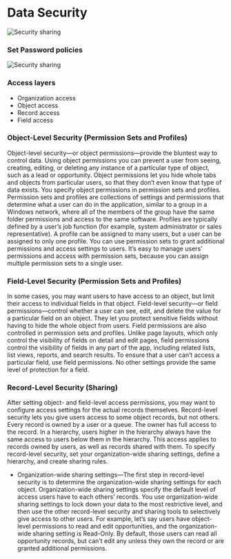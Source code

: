 # Data Security
![Security sharing](/images/security_sharing_concepts.jpg)

### Set Password policies
![Security sharing](/images/password_policies.png)

### Access layers

* Organization access
* Object access
* Record access
* Field access

### Object-Level Security (Permission Sets and Profiles)
Object-level security—or object permissions—provide the bluntest way to control data. Using object permissions you can prevent a user from seeing, creating, editing, or deleting any instance of a particular type of object, such as a lead or opportunity. Object permissions let you hide whole tabs and objects from particular users, so that they don’t even know that type of data exists.
You specify object permissions in permission sets and profiles. Permission sets and profiles are collections of settings and permissions that determine what a user can do in the application, similar to a group in a Windows network, where all of the members of the group have the same folder permissions and access to the same software.
Profiles are typically defined by a user’s job function (for example, system administrator or sales representative). A profile can be assigned to many users, but a user can be assigned to only one profile. You can use permission sets to grant additional permissions and access settings to users. It’s easy to manage users’ permissions and access with permission sets, because you can assign multiple permission sets to a single user.

### Field-Level Security (Permission Sets and Profiles)
In some cases, you may want users to have access to an object, but limit their access to individual fields in that object. Field-level security—or field permissions—control whether a user can see, edit, and delete the value for a particular field on an object. They let you protect sensitive fields without having to hide the whole object from users. Field permissions are also controlled in permission sets and profiles.
Unlike page layouts, which only control the visibility of fields on detail and edit pages, field permissions control the visibility of fields in any part of the app, including related lists, list views, reports, and search results. To ensure that a user can’t access a particular field, use field permissions. No other settings provide the same level of protection for a field.

### Record-Level Security (Sharing)
After setting object- and field-level access permissions, you may want to configure access settings for the actual records themselves. Record-level security lets you give users access to some object records, but not others. Every record is owned by a user or a queue. The owner has full access to the record. In a hierarchy, users higher in the hierarchy always have the same access to users below them in the hierarchy. This access applies to records owned by users, as well as records shared with them.
To specify record-level security, set your organization-wide sharing settings, define a hierarchy, and create sharing rules.

* Organization-wide sharing settings—The first step in record-level security is to determine the organization-wide sharing settings for each object. Organization-wide sharing settings specify the default level of access users have to each others’ records.
    You use organization-wide sharing settings to lock down your data to the most restrictive level, and then use the other record-level security and sharing tools to selectively give access to other users. For example, let’s say users have object-level permissions to read and edit opportunities, and the organization-wide sharing setting is Read-Only. By default, those users can read all opportunity records, but can’t edit any unless they own the record or are granted additional permissions.

    